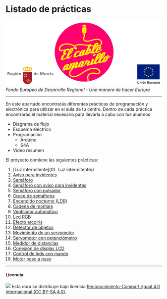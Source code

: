 # Listado de prácticas

<img src="ElCableAmarillo.png" /><br>
*Fondo Europeo de Desarrollo Regional - Una manera de hacer Europa*



***



En este apartado encontrarás diferentes prácticas de programación y electrónica para utilizar en el aula de tu centro. Dentro de cada práctica encontrarás el material necesario para llevarla a cabo con tus alumnos.

- Diagrama de flujo 
- Esquema eléctrico 
- Programación
    - Arduino
    - S4A
- Video resumen


El proyecto contiene las siguientes prácticas:

1. [Luz intermitente](01. Luz intermitente/)
2. [Aviso para invidentes](#)
3. [Semáforo](#)
4. [Semáforo con aviso para invidentes](#)
5. [Semáforo con pulsador](#)
6. [Cruce de semáforos](#)
7. [Encendido nocturno (LDR)](#)
8. [Cadena de montaje](#)
9. [Ventilador automático](#)
10. [Led RGB](#)
11. [Efecto arcoiris](#)
12. [Detector de objetos](#)
13. [Movimiento de un servomotor](#)
14. [Servomotor con potenciómetro](#)
15. [Medidor de distancias](#)
16. [Conexión de display LCD](#)
17. [Control de leds con mando](#)
18. [Motor paso a paso](#)



***



#### Licencia

<img src="http://i.creativecommons.org/l/by-sa/4.0/88x31.png" /> Esta obra se distribuye bajo licencia [Reconocimiento-CompartirIgual 4.0 Internacional (CC BY-SA 4.0)](https://creativecommons.org/licenses/by-sa/4.0/deed.es_ES).
